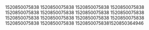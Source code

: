 1520850075838
1520850075838
1520850075838
1520850075838
1520850075838
1520850075838
1520850075838
1520850075838
1520850075838
1520850075838
1520850075838
1520850075838
1520850075838
1520850075838
15208500758381520850364946